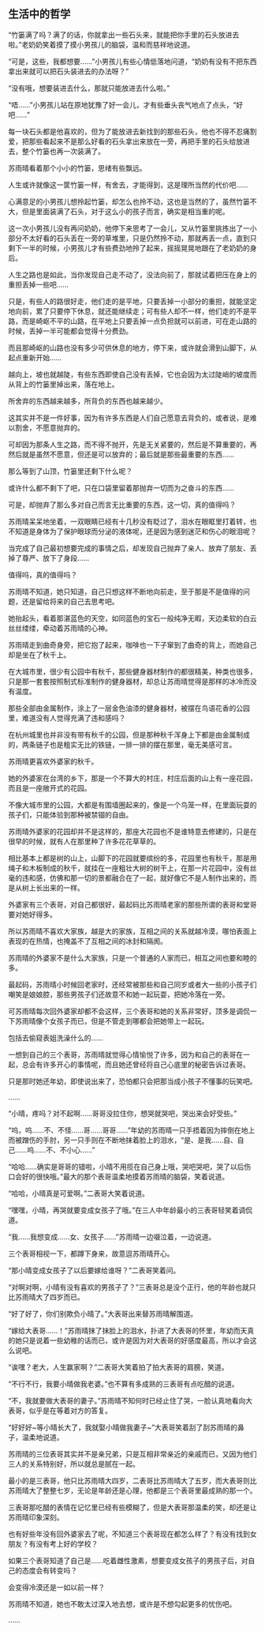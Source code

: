 ## 生活中的哲学

“竹篓满了吗？满了的话，你就拿出一些石头来，就能把你手里的石头放进去啦。”老奶奶笑着摸了摸小男孩儿的脑袋，温和而慈祥地说道。

“可是，这些，我都想要……”小男孩儿有些心情低落地问道，“奶奶有没有不把东西拿出来就可以把石头装进去的办法呀？”

“没有哦，想要装进去什么，那就只能放进去什么啦。”

“唔……”小男孩儿站在原地犹豫了好一会儿，才有些垂头丧气地点了点头，“好吧……”

每一块石头都是他喜欢的，但为了能放进去新找到的那些石头，他也不得不忍痛割爱，把那些看起来不是那么好看的石头拿出来放在一旁，再把手里的石头给放进去，整个竹篓也再一次装满了。

苏雨晴看着那个小小的竹篓，思绪有些飘远。

人生或许就像这一筐竹篓一样，有舍去，才能得到，这是理所当然的代价吧……

心满意足的小男孩儿想拎起竹篓，却怎么也拎不动，这也是当然的了，虽然竹篓不大，但是里面装满了石头，对于这么小的孩子而言，确实是相当重的呢。

这一次小男孩儿没有再问奶奶，他停下来思考了一会儿，又从竹篓里挑拣出了一小部分不太好看的石头丢在一旁的草堆里，只是仍然拎不动，那就再丢一点，直到只剩下一半的时候，小男孩儿才有些费劲地拎了起来，摇摇晃晃地跟在了老奶奶的身后。

人生之路也是如此，当你发现自己走不动了，没法向前了，那就试着把压在身上的重担丢掉一些吧……

只是，有些人的路很好走，他们走的是平地，只要丢掉一小部分的重担，就能坚定地向前，累了只要停下休息，就还能继续走；可有些人却不一样，他们走的不是平路，而是崎岖不平的山路，在平地上只要丢掉一点负担就可以前进，可在走山路的时候，丢掉一半可能都会觉得十分费劲。

而且那崎岖的山路也没有多少可供休息的地方，停下来，或许就会滑到山脚下，从起点重新开始……

越向上，坡也就越陡，有些东西即使自己没有丢掉，它也会因为太过陡峭的坡度而从背上的竹篓里掉出来，落在地上。

所舍弃的东西越来越多，所背负的东西也越来越少。

这其实并不是一件好事，因为有许多东西是人们自己愿意去背负的，或者说，是难以割舍，不愿意抛弃的。

可却因为那条人生之路，而不得不抛开，先是无关紧要的，然后是不算重要的，再然后就是虽然不愿意，但还是可以放弃的；最后就是那些最重要的东西……

那么等到了山顶，竹篓里还剩下什么呢？

或许什么都不剩下了吧，只在口袋里留着那抛弃一切而为之奋斗的东西……

可是，却抛弃了那么多对自己而言无比重要的东西，这一切，真的值得吗？

苏雨晴呆呆地坐着，一双眼睛已经有十几秒没有眨过了，泪水在眼眶里打着转，也不知道是身体为了保护眼球而分泌的液体呢，还是因为感到迷茫和伤心的眼泪呢？

当完成了自己最初想要完成的事情之后，却发现自己抛弃了亲人、放弃了朋友、丢掉了尊严、放下了身段……

值得吗，真的值得吗？

苏雨晴不知道，她只知道，自己只想这样不断地向前走，至于那是不是值得的问题，还是留给将来的自己去思考吧。

她抬起头，看着那湛蓝色的天空，如同蓝色的宝石一般纯净无暇，天边柔软的白云丝丝缕缕，牵动着苏雨晴的心神。

苏雨晴走到曲奇身旁，把它抱了起来，咖啡也一下子窜到了曲奇的背上，而她自己却是坐在了秋千上。

在大城市里，很少有公园中有秋千，那些健身器材制作的都很精美，种类也很多，只是那一套套按照制式标准制作的健身器材，却总让苏雨晴觉得是那样的冰冷而没有温度。

那些全部由金属制作，涂上了一层金色油漆的健身器材，被摆在鸟语花香的公园里，难道没有人觉得充满了违和感吗？

在杭州城里也并非没有带有秋千的公园，但是那种秋千浑身上下都是由金属制成的，两条链子也是粗实无比的铁链，一排一排的摆在那里，毫无美感可言。

苏雨晴更喜欢外婆家的秋千。

她的外婆家在台湾的乡下，那是一个不算大的村庄，村庄后面的山上有一座花园，而且是一座敞开式的花园。

不像大城市里的公园，大都是有围墙圈起来的，像是一个鸟笼一样，在里面玩耍的孩子们，只能体验到那种被禁锢的自由。

苏雨晴外婆家的花园却并不是这样的，那座大花园也不是谁特意去修建的，只是在很早的时候，就有人在那里种了许多花花草草的。

相比基本上都是树的山上，山脚下的花园就要缤纷的多，花园里也有秋千，那是用绳子和木板制成的秋千，就挂在一座粗壮大树的树干上，在那一片花园中，没有丝毫的违和感，仿佛和那一切的景都融合在了一起，就好像它不是人制作出来的，而是从树上长出来的一样。

外婆家有三个表哥，对自己都很好，最起码比苏雨晴老家的那些所谓的表哥和堂哥要对她好得多。

所以苏雨晴不喜欢大家族，越是大的家族，互相之间的关系就越冷漠，哪怕表面上表现的在热情，也掩盖不了互相之间的冰封和隔阂。

苏雨晴的外婆家不是什么大家族，只是一个普通的人家而已，相互之间也要和睦的多。

最起码，苏雨晴小时候回老家时，还经常被那些和自己同岁或者大一些的小孩子们嘲笑是娘娘腔，那些男孩子们还故意不和她一起玩耍，把她冷落在一旁。

可苏雨晴每次回外婆家却都不会这样，三个表哥和她的关系非常好，顶多是调侃一下苏雨晴像个女孩子而已，但是不管走到哪都会把她带上一起玩。

包括去偷窥表姐洗澡什么的……

一想到自己的三个表哥，苏雨晴就觉得心情愉悦了许多，因为和自己的表哥在一起，总会有许多开心的事情呢，而且她还曾经将自己心底里的秘密告诉过表哥。

只是那时她还年幼，即使说出来了，恐怕都只会把那当成小孩子不懂事的玩笑吧。

……

“小晴，疼吗？对不起啊……哥哥没拉住你，想哭就哭吧，哭出来会好受些。”

“呜，呜……不、不怪……哥……哥哥……”年幼的苏雨晴一只手捂着因为摔倒在地上而被蹭伤的手肘，另一只手则在不断地抹着脸上的泪水，“是、是我……自、自己……呜……不、不小心……”

“哈哈……确实是哥哥的错啦，小晴不用揽在自己身上哦，哭吧哭吧，哭了以后伤口会好的很快哦。”最大的那个表哥温柔地摸着苏雨晴的脑袋，笑着说道。

“哈哈，小晴真是可爱啊。”二表哥大笑着说道。

“嘿嘿，小晴，再哭就要变成女孩子了哦。”在三人中年龄最小的三表哥轻笑着调侃道。

“我……我想变成……女、女孩子……”苏雨晴一边啜泣着，一边说道。

三个表哥相视一下，都蹲下身来，故意逗苏雨晴开心。

“那小晴变成女孩子了以后要嫁给谁呀？”二表哥笑着问。

“对啊对啊，小晴有没有喜欢的男孩子了？”三表哥总是没个正行，他的年龄也就只比苏雨晴大了四岁而已。

“好了好了，你们别欺负小晴了。”大表哥出来替苏雨晴解围道。

“嫁给大表哥……！”苏雨晴抹了抹脸上的泪水，扑进了大表哥的怀里，年幼而天真的她只是说着一些幼稚的话而已，或许是因为对大表哥的好感度最高，所以才会这么说吧。

“诶嘿？老大，人生赢家啊？”二表哥大笑着拍了拍大表哥的肩膀，笑道。

“不行不行，我要小晴做我老婆。”也不算有多成熟的三表哥有点吃醋的说道。

“不，我就要做大表哥的妻子。”苏雨晴不知何时已经止住了哭，一脸认真地看向大表哥，似乎是在等着对方的答复。

“好好好~等小晴长大了，我就娶小晴做我妻子~”大表哥笑着刮了刮苏雨晴的鼻子，温柔地说道。

苏雨晴的三位表哥其实并不是亲兄弟，只是互相非常亲近的亲戚而已，又因为他们三人的关系特别好，所以就总是腻在一起。

最小的是三表哥，他只比苏雨晴大四岁，二表哥比苏雨晴大了五岁，而大表哥则比苏雨晴大了整整七岁，无论是年龄还是心理，他都是三个表哥里最成熟的那一个。

三表哥那吃醋的表情在记忆里已经有些模糊了，但是大表哥那温柔的笑，却还是让苏雨晴印象深刻。

也有好些年没有回外婆家去了呢，不知道三个表哥现在都怎么样了？有没有找到女朋友？有没有考上好的学校？

如果三个表哥知道了自己是……吃着雌性激素，想要变成女孩子的男孩子后，对自己的态度会有转变吗？

会变得冷漠还是一如以前一样？

苏雨晴不知道，她也不敢太过深入地去想，或许是不想勾起更多的忧伤吧。

……
